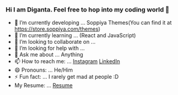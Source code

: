 ### Hi I am Diganta. Feel free to hop into my coding world 👋




- 🔭 I’m currently developing ... Soppiya Themes(You can find it at https://store.soppiya.com/themes)
- 🌱 I’m currently learning ... (React and JavaScript)
- 👯 I’m looking to collaborate on ...
- 🤔 I’m looking for help with ...
- 💬 Ask me about ... Anything 
- 📫 How to reach me: ...  [Instagram](https://www.instagram.com/shafiur_rahman_diganta/) [LinkedIn](https://www.linkedin.com/in/md-shafiur-rahman-diganta-592a96202/) 
- 😄 Pronouns: ... He/Him
- ⚡ Fun fact: ... I rarely get mad at people :D
- My Resume: ... [Resume](https://drive.google.com/file/d/1KtXFm0-goPYlp0DH6AmTVhhuL5oBAjwf/view?usp=sharing)
  
<!-- ![Your Repository's Stats](https://github-readme-stats.vercel.app/api/top-langs/?username=Diganta165&theme=blue-green)
![Your Repository's Stats](https://github-readme-stats.vercel.app/api?username=Diganta165&show_icons=true) -->
<!--[LinkedIn](https://www.linkedin.com/in/md-shafiur-rahman-diganta-592a96202/)  -->

